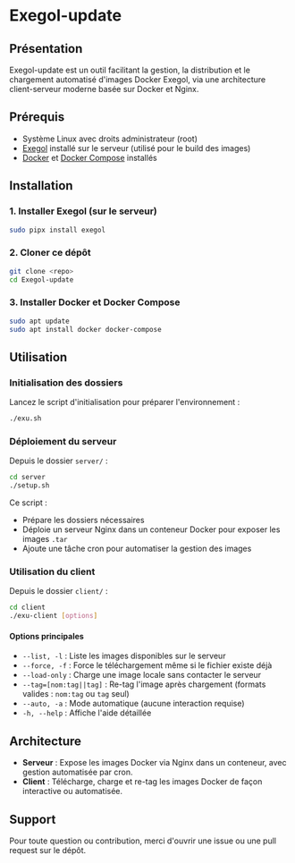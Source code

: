 # Exegol-update

## Présentation

Exegol-update est un outil facilitant la gestion, la distribution et le chargement automatisé d'images Docker Exegol, via une architecture client-serveur moderne basée sur Docker et Nginx.

## Prérequis

- Système Linux avec droits administrateur (root)
- [Exegol](https://github.com/nwodtuhs/exegol) installé sur le serveur (utilisé pour le build des images)
- [Docker](https://docs.docker.com/get-docker/) et [Docker Compose](https://docs.docker.com/compose/install/) installés

## Installation

### 1. Installer Exegol (sur le serveur)

```bash
sudo pipx install exegol
```

### 2. Cloner ce dépôt

```bash
git clone <repo>
cd Exegol-update
```

### 3. Installer Docker et Docker Compose

```bash
sudo apt update
sudo apt install docker docker-compose
```

## Utilisation

### Initialisation des dossiers

Lancez le script d'initialisation pour préparer l'environnement :

```bash
./exu.sh
```

### Déploiement du serveur

Depuis le dossier `server/` :

```bash
cd server
./setup.sh
```

Ce script :
- Prépare les dossiers nécessaires
- Déploie un serveur Nginx dans un conteneur Docker pour exposer les images `.tar`
- Ajoute une tâche cron pour automatiser la gestion des images

### Utilisation du client

Depuis le dossier `client/` :

```bash
cd client
./exu-client [options]
```

#### Options principales

- `--list, -l` : Liste les images disponibles sur le serveur
- `--force, -f` : Force le téléchargement même si le fichier existe déjà
- `--load-only` : Charge une image locale sans contacter le serveur
- `--tag=[nom:tag||tag]` : Re-tag l'image après chargement (formats valides : `nom:tag` ou `tag` seul)
- `--auto, -a` : Mode automatique (aucune interaction requise)
- `-h, --help` : Affiche l'aide détaillée

## Architecture

- **Serveur** : Expose les images Docker via Nginx dans un conteneur, avec gestion automatisée par cron.
- **Client** : Télécharge, charge et re-tag les images Docker de façon interactive ou automatisée.

## Support

Pour toute question ou contribution, merci d'ouvrir une issue ou une pull request sur le dépôt.

